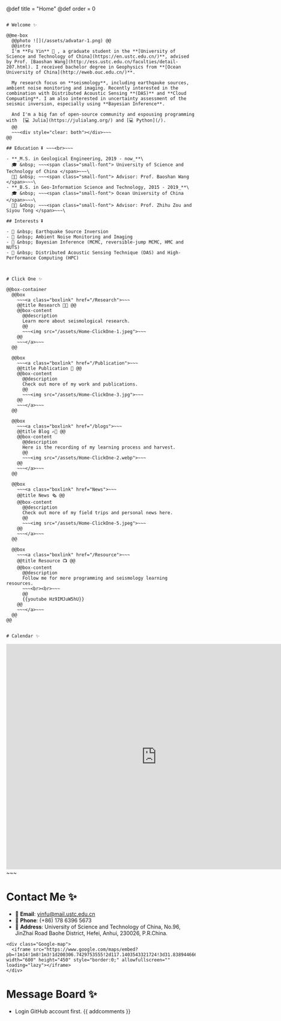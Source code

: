 @def title = "Home"
@def order = 0


~~~ <div class="banner-container"></div> ~~~

# Welcome ✨

@@me-box
  @@photo ![](/assets/advatar-1.png) @@
  @@intro
  I'm **Fu Yin** 👋 , a graduate student in the **[University of Science and Technology of China](https://en.ustc.edu.cn/)**, advised by Prof. [Baoshan Wang](http://ess.ustc.edu.cn/faculties/detail-207.html). I received bachelor degree in Geophysics from **[Ocean University of China](http://eweb.ouc.edu.cn/)**.

  My research focus on **seismology**, including earthqauke sources, ambient noise monitoring and imaging. Recently interested in the combination with Distributed Acoustic Sensing **(DAS)** and **Cloud Compuating**. I am also interested in uncertainty assessment of the seismic inversion, especially using **Bayesian Inference**.

  And I'm a big fan of open-source community and espousing programming with  [💻 Julia](https://julialang.org/) and [💻 Python](/).
  @@
  ~~~<div style="clear: both"></div>~~~
@@

## Education ⏬ ~~~<br>~~~

- **_M.S. in Geological Engineering, 2019 - now_**\
  🎓 &nbsp; ~~~<span class="small-font"> University of Science and Technology of China </span>~~~\
  👨‍🏫 &nbsp; ~~~<span class="small-font"> Advisor: Prof. Baoshan Wang </span>~~~\
- **_B.S. in Geo-Information Science and Technology, 2015 - 2019_**\
  🎓 &nbsp; ~~~<span class="small-font"> Ocean University of China </span>~~~\
  👨‍🏫 &nbsp; ~~~<span class="small-font"> Advisor: Prof. Zhihu Zou and Siyou Tong </span>~~~\

## Interests ⏬

- 💬 &nbsp; Earthquake Source Inversion
- 💬 &nbsp; Ambient Noise Monitoring and Imaging
- 💬 &nbsp; Bayesian Inference (MCMC, reversible-jump MCMC, HMC and NUTS)
- 💬 &nbsp; Distributed Acoustic Sensing Technique (DAS) and High-Performance Computing (HPC)



# Click One ✨

@@box-container
  @@box
    ~~~<a class="boxlink" href="/Research">~~~
    @@title Research 👨‍🔬‍‍ @@
    @@box-content
      @@description
      Learn more about seismological research.
      @@
      ~~~<img src="/assets/Home-ClickOne-1.jpeg">~~~
    @@
    ~~~</a>~~~
  @@

  @@box
    ~~~<a class="boxlink" href="/Publication">~~~
    @@title Publication 📑 @@
    @@box-content
      @@description
      Check out more of my work and publications.
      @@
      ~~~<img src="/assets/Home-ClickOne-3.jpg">~~~
    @@
    ~~~</a>~~~
  @@

  @@box
    ~~~<a class="boxlink" href="/blogs">~~~
    @@title Blog ✍🏻 @@
    @@box-content
      @@description
      Here is the recording of my learning process and harvest.
      @@
      ~~~<img src="/assets/Home-ClickOne-2.webp">~~~
    @@
    ~~~</a>~~~
  @@
  
  @@box
    ~~~<a class="boxlink" href="News">~~~
    @@title News 🗞 @@
    @@box-content
      @@description
      Check out more of my field trips and personal news here.
      @@
      ~~~<img src="/assets/Home-ClickOne-5.jpeg">~~~
    @@
    ~~~</a>~~~
  @@

  @@box
    ~~~<a class="boxlink" href="/Resource">~~~
    @@title Resource 📺 @@
    @@box-content
      @@description
      Follow me for more programming and seismology learning resources.
      ~~~<br><br>~~~
      @@
      {{youtube Hz9IMJuW5hU}}
    @@
    ~~~</a>~~~
  @@
@@


# Calendar ✨
~~~
<div class="Google-calendar">
  <iframe src="https://calendar.google.com/calendar/embed?src=oucyinfu%40gmail.com&ctz=Asia%2FShanghai" style="border: 0" width="800" height="600" frameborder="0" scrolling="no"></iframe>
</div>
~~~


# Contact Me ✨

- 📧 **Email**: yinfu@mail.ustc.edu.cn
- 📲 **Phone**: (+86) 178 6396 5673
- 🏡 **Address**: University of Science and Technology of China, No.96, JinZhai Road Baohe District, Hefei, Anhui, 230026, P.R.China.


~~~
<div class="Google-map">
  <iframe src="https://www.google.com/maps/embed?pb=!1m14!1m8!1m3!1d200306.7429753555!2d117.1403543321724!3d31.838944666623885!3m2!1i1024!2i768!4f13.1!3m3!1m2!1s0x35cb66b49f48f5a9%3A0x4ce5cabd1b6d707b!2sGlobosity%20and%20Space%20Science%20College%2C%20University%20of%20Science%20and%20Technology%20of%20China!5e0!3m2!1sen!2shk!4v1644672352838!5m2!1sen!2shk" width="600" height="450" style="border:0;" allowfullscreen="" loading="lazy"></iframe>
</div>
~~~


# Message Board ✨
- Login GitHub account first.
{{ addcomments }}